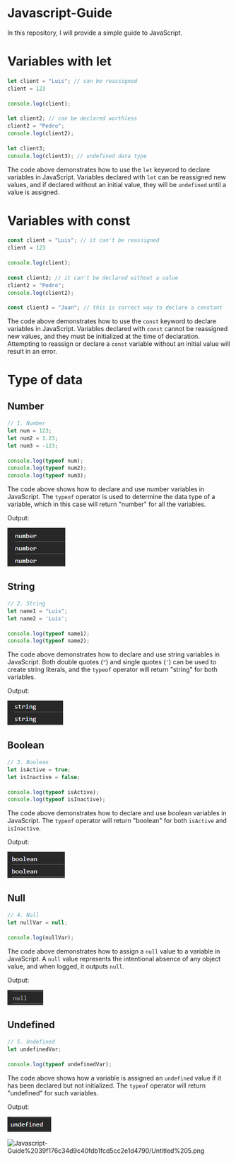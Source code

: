 # Javascript-Guide

In this repository, I will provide a simple guide to JavaScript.

# Variables with let

```jsx
let client = "Luis"; // can be reassigned
client = 123

console.log(client);

let client2; // can be declared worthless
client2 = "Pedro";
console.log(client2);

let client3; 
console.log(client3); // undefined data type
```

The code above demonstrates how to use the `let` keyword to declare variables in JavaScript. Variables declared with `let` can be reassigned new values, and if declared without an initial value, they will be `undefined` until a value is assigned.

# Variables with const

```jsx
const client = "Luis"; // it can't be reassigned
client = 123

console.log(client);

const client2; // it can't be declared without a value
client2 = "Pedro";
console.log(client2);

const client3 = "Juan"; // this is correct way to declare a constant
```

The code above demonstrates how to use the `const` keyword to declare variables in JavaScript. Variables declared with `const` cannot be reassigned new values, and they must be initialized at the time of declaration. Attempting to reassign or declare a `const` variable without an initial value will result in an error.

# Type of data

## Number

```jsx
// 1. Number
let num = 123; 
let num2 = 1.23;
let num3 = -123;

console.log(typeof num);
console.log(typeof num2);
console.log(typeof num3);
```

The code above shows how to declare and use number variables in JavaScript. The `typeof` operator is used to determine the data type of a variable, which in this case will return "number" for all the variables.

Output:

![Untitled](Javascript-Guide%2039f176c34d9c40fdb1fcd5cc2e1d4790/Untitled.png)

## String

```jsx
// 2. String
let name1 = "Luis";
let name2 = 'Luis';

console.log(typeof name1);
console.log(typeof name2);
```

The code above demonstrates how to declare and use string variables in JavaScript. Both double quotes (`"`) and single quotes (`'`) can be used to create string literals, and the `typeof` operator will return "string" for both variables.

Output:

![Untitled](Javascript-Guide%2039f176c34d9c40fdb1fcd5cc2e1d4790/Untitled%201.png)

## Boolean

```jsx
// 3. Boolean
let isActive = true;
let isInactive = false;

console.log(typeof isActive);
console.log(typeof isInactive);
```

The code above demonstrates how to declare and use boolean variables in JavaScript. The `typeof` operator will return "boolean" for both `isActive` and `isInactive`.

Output:

![Untitled](Javascript-Guide%2039f176c34d9c40fdb1fcd5cc2e1d4790/Untitled%202.png)

## Null

```jsx
// 4. Null
let nullVar = null;

console.log(nullVar);
```

The code above demonstrates how to assign a `null` value to a variable in JavaScript. A `null` value represents the intentional absence of any object value, and when logged, it outputs `null`.

Output:

![Untitled](Javascript-Guide%2039f176c34d9c40fdb1fcd5cc2e1d4790/Untitled%203.png)

## Undefined

```jsx
// 5. Undefined
let undefinedVar;

console.log(typeof undefinedVar);  
```

The code above shows how a variable is assigned an `undefined` value if it has been declared but not initialized. The `typeof` operator will return "undefined" for such variables.

Output:

![Untitled](Javascript-Guide%2039f176c34d9c40fdb1fcd5cc2e1d4790/Untitled%204.png)

![Javascript-Guide%2039f176c34d9c40fdb1fcd5cc2e1d4790/Untitled%205.png](Javascript-Guide%2039f176c34d9c40fdb1fcd5cc2e1d4790/Untitled%205.png)